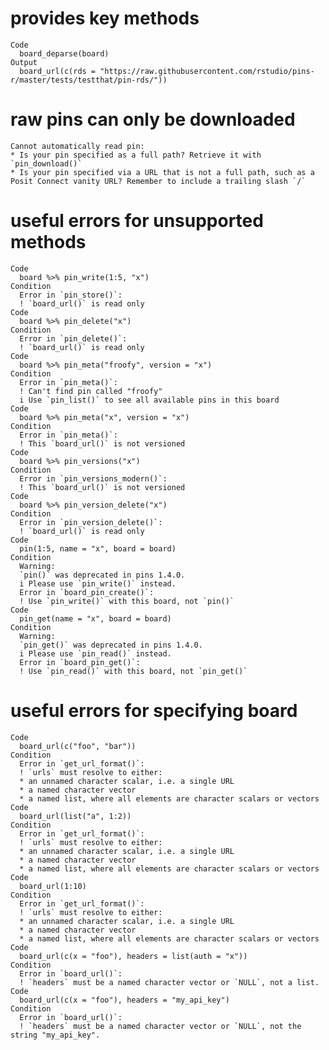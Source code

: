 # provides key methods

    Code
      board_deparse(board)
    Output
      board_url(c(rds = "https://raw.githubusercontent.com/rstudio/pins-r/master/tests/testthat/pin-rds/"))

# raw pins can only be downloaded

    Cannot automatically read pin:
    * Is your pin specified as a full path? Retrieve it with `pin_download()`
    * Is your pin specified via a URL that is not a full path, such as a Posit Connect vanity URL? Remember to include a trailing slash `/`

# useful errors for unsupported methods

    Code
      board %>% pin_write(1:5, "x")
    Condition
      Error in `pin_store()`:
      ! `board_url()` is read only
    Code
      board %>% pin_delete("x")
    Condition
      Error in `pin_delete()`:
      ! `board_url()` is read only
    Code
      board %>% pin_meta("froofy", version = "x")
    Condition
      Error in `pin_meta()`:
      ! Can't find pin called "froofy"
      i Use `pin_list()` to see all available pins in this board
    Code
      board %>% pin_meta("x", version = "x")
    Condition
      Error in `pin_meta()`:
      ! This `board_url()` is not versioned
    Code
      board %>% pin_versions("x")
    Condition
      Error in `pin_versions_modern()`:
      ! This `board_url()` is not versioned
    Code
      board %>% pin_version_delete("x")
    Condition
      Error in `pin_version_delete()`:
      ! `board_url()` is read only
    Code
      pin(1:5, name = "x", board = board)
    Condition
      Warning:
      `pin()` was deprecated in pins 1.4.0.
      i Please use `pin_write()` instead.
      Error in `board_pin_create()`:
      ! Use `pin_write()` with this board, not `pin()`
    Code
      pin_get(name = "x", board = board)
    Condition
      Warning:
      `pin_get()` was deprecated in pins 1.4.0.
      i Please use `pin_read()` instead.
      Error in `board_pin_get()`:
      ! Use `pin_read()` with this board, not `pin_get()`

# useful errors for specifying board

    Code
      board_url(c("foo", "bar"))
    Condition
      Error in `get_url_format()`:
      ! `urls` must resolve to either:
      * an unnamed character scalar, i.e. a single URL
      * a named character vector
      * a named list, where all elements are character scalars or vectors
    Code
      board_url(list("a", 1:2))
    Condition
      Error in `get_url_format()`:
      ! `urls` must resolve to either:
      * an unnamed character scalar, i.e. a single URL
      * a named character vector
      * a named list, where all elements are character scalars or vectors
    Code
      board_url(1:10)
    Condition
      Error in `get_url_format()`:
      ! `urls` must resolve to either:
      * an unnamed character scalar, i.e. a single URL
      * a named character vector
      * a named list, where all elements are character scalars or vectors
    Code
      board_url(c(x = "foo"), headers = list(auth = "x"))
    Condition
      Error in `board_url()`:
      ! `headers` must be a named character vector or `NULL`, not a list.
    Code
      board_url(c(x = "foo"), headers = "my_api_key")
    Condition
      Error in `board_url()`:
      ! `headers` must be a named character vector or `NULL`, not the string "my_api_key".

